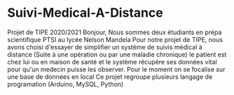 # Suivi-Medical-A-Distance
Projet de TIPE 2020/2021
Bonjour, 
Nous sommes deux étudiants en prépa scientifique PTSI au lycée Nelson Mandela
Pour notre projet de TIPE, nous avons choisi d'essayer de simplifier un système de suivis médical à distance (Suite à une opération ou par une maladie chronique)
le patient est chez lui ou en maison de santé et le système récupère ses données vital pour qu'un medecin puisse les observer.
Pour le moment on se focalise sur une base de données en local
Ce projet regroupe plusieurs langage de programation (Arduino, MySQL, Python)
